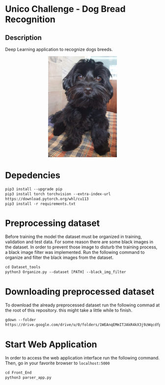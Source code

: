 # Unico Challenge  - Dog Bread Recognition 

## Description

Deep Learning application to recognize dogs breeds. <br/>

<p align="center">
  <img src="./Repo_images/front_img.jpeg" width = "224" />
</p>


# Depedencies
```
pip3 install --upgrade pip
pip3 install torch torchvision --extra-index-url https://download.pytorch.org/whl/cu113
pip3 install -r requirements.txt
```

# Preprocessing dataset
Before training the model the dataset must be organized in training, validation and test data. For some reason there are some black images in the dataset. In order to prevent those image to disturb the training process, a black image filter was implemented. Run the following command to organize and filter the black images from the dataset.
```
cd Dataset_tools
python3 Organize.py --dataset [PATH] --black_img_filter
```

# Downloading preprocessed dataset
To download the already preprocessed dataset run the following commad at the root of this repository. this might take a little while to finish.

```
gdown --folder https://drive.google.com/drive/u/0/folders/1WEAnqEMmITJAkR4kX3j9zWqcdfpr8na_
```

# Start Web Application
In order to access the web application interface run the following command. Then, go in your favorite browser to ```localhost:5000```
```
cd Front_End
python3 parser_app.py
```


